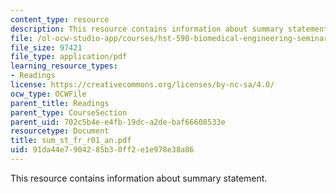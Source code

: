 ```yaml
---
content_type: resource
description: This resource contains information about summary statement.
file: /ol-ocw-studio-app/courses/hst-590-biomedical-engineering-seminar-series-developing-professional-skills-fall-2006/91da44e7904285b30ff2e1e978e38a86_sum_st_fr_r01_an.pdf
file_size: 97421
file_type: application/pdf
learning_resource_types:
- Readings
license: https://creativecommons.org/licenses/by-nc-sa/4.0/
ocw_type: OCWFile
parent_title: Readings
parent_type: CourseSection
parent_uid: 702c5b4e-e4fb-19dc-a2de-baf66608533e
resourcetype: Document
title: sum_st_fr_r01_an.pdf
uid: 91da44e7-9042-85b3-0ff2-e1e978e38a86
---
```

This resource contains information about summary statement.